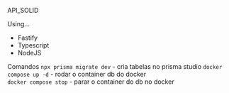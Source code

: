 API_SOLID

Using...

- Fastify
- Typescript
- NodeJS


Comandos 
  `npx prisma migrate dev` - cria tabelas no prisma studio
  `docker compose up -d` - rodar o container db do docker </br>
  `docker compose stop` - parar o container do db no docker </br>
